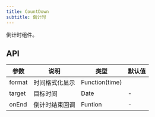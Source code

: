 ```yaml
---
title: CountDown
subtitle: 倒计时
---
```


倒计时组件。

## API

| 参数   | 说明           | 类型           | 默认值 |
| ------ | -------------- | -------------- | ------ |
| format | 时间格式化显示 | Function(time) |        |
| target | 目标时间       | Date           | -      |
| onEnd  | 倒计时结束回调 | Funtion        | -      |
